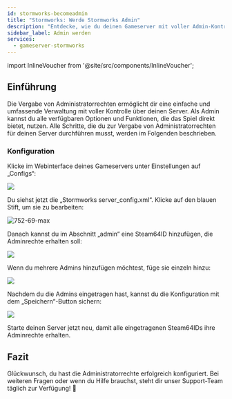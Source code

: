 ```yaml
---
id: stormworks-becomeadmin
title: "Stormworks: Werde Stormworks Admin"
description: "Entdecke, wie du deinen Gameserver mit voller Admin-Kontrolle verwaltest und die Serververwaltung erleichterst → Jetzt mehr erfahren"
sidebar_label: Admin werden
services:
  - gameserver-stormworks
---
```


import InlineVoucher from '@site/src/components/InlineVoucher';

## Einführung
Die Vergabe von Administratorrechten ermöglicht dir eine einfache und umfassende Verwaltung mit voller Kontrolle über deinen Server. Als Admin kannst du alle verfügbaren Optionen und Funktionen, die das Spiel direkt bietet, nutzen. Alle Schritte, die du zur Vergabe von Administratorrechten für deinen Server durchführen musst, werden im Folgenden beschrieben.  
<InlineVoucher />

### Konfiguration

Klicke im Webinterface deines Gameservers unter Einstellungen auf „Configs“:

![](https://screensaver01.zap-hosting.com/index.php/s/JgnbqrjwwZB7gsT/preview)

Du siehst jetzt die „Stormworks server_config.xml“. Klicke auf den blauen Stift, um sie zu bearbeiten:

![752-69-max](https://screensaver01.zap-hosting.com/index.php/s/n7MdydSkB2CaBmW/preview)

Danach kannst du im Abschnitt „admin“ eine Steam64ID hinzufügen, die Adminrechte erhalten soll:

![](https://screensaver01.zap-hosting.com/index.php/s/jTbdLBEpTT7rasF/preview)

Wenn du mehrere Admins hinzufügen möchtest, füge sie einzeln hinzu:

![](https://screensaver01.zap-hosting.com/index.php/s/EJts4nQ4JtfHQEQ/preview)

Nachdem du die Admins eingetragen hast, kannst du die Konfiguration mit dem „Speichern“-Button sichern:

![](https://screensaver01.zap-hosting.com/index.php/s/zYDPRazLsAAA3xr/preview)

Starte deinen Server jetzt neu, damit alle eingetragenen Steam64IDs ihre Adminrechte erhalten. 


## Fazit

Glückwunsch, du hast die Administratorrechte erfolgreich konfiguriert. Bei weiteren Fragen oder wenn du Hilfe brauchst, steht dir unser Support-Team täglich zur Verfügung! 🙂

<InlineVoucher />